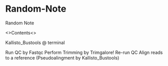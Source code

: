# Random-Note
Random Note

<>Contents<>

Kallisto_Bustools @ terminal

Run QC by Fastqc
Perform Trimming by Trimgalore!
Re-run QC
Align reads to a reference (Pseudoalingment by Kallisto_Bustools)





